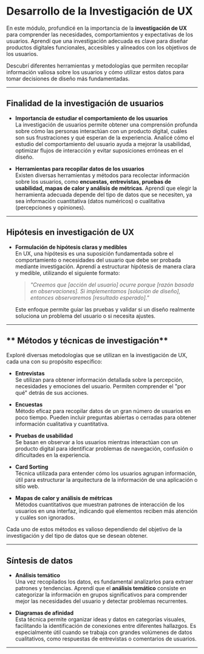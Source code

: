 # **Desarrollo de la Investigación de UX**  
 

En este módulo, profundicé en la importancia de la **investigación de UX** para comprender las necesidades, comportamientos y expectativas de los usuarios. Aprendí que una investigación adecuada es clave para diseñar productos digitales funcionales, accesibles y alineados con los objetivos de los usuarios.  

Descubrí diferentes herramientas y metodologías que permiten recopilar información valiosa sobre los usuarios y cómo utilizar estos datos para tomar decisiones de diseño más fundamentadas.  

---

## **Finalidad de la investigación de usuarios**  

- **Importancia de estudiar el comportamiento de los usuarios**  
  La investigación de usuarios permite obtener una comprensión profunda sobre cómo las personas interactúan con un producto digital, cuáles son sus frustraciones y qué esperan de la experiencia. Analicé cómo el estudio del comportamiento del usuario ayuda a mejorar la usabilidad, optimizar flujos de interacción y evitar suposiciones erróneas en el diseño.  

- **Herramientas para recopilar datos de los usuarios**  
  Existen diversas herramientas y métodos para recolectar información sobre los usuarios, como **encuestas, entrevistas, pruebas de usabilidad, mapas de calor y análisis de métricas**. Aprendí que elegir la herramienta adecuada depende del tipo de datos que se necesiten, ya sea información cuantitativa (datos numéricos) o cualitativa (percepciones y opiniones).  

---

## **Hipótesis en investigación de UX**  

- **Formulación de hipótesis claras y medibles**  
  En UX, una hipótesis es una suposición fundamentada sobre el comportamiento o necesidades del usuario que debe ser probada mediante investigación. Aprendí a estructurar hipótesis de manera clara y medible, utilizando el siguiente formato:  

  > *"Creemos que [acción del usuario] ocurre porque [razón basada en observaciones]. Si implementamos [solución de diseño], entonces observaremos [resultado esperado]."*  

  Este enfoque permite guiar las pruebas y validar si un diseño realmente soluciona un problema del usuario o si necesita ajustes.  

---

## ** Métodos y técnicas de investigación**  

Exploré diversas metodologías que se utilizan en la investigación de UX, cada una con su propósito específico:  

- **Entrevistas**  
  Se utilizan para obtener información detallada sobre la percepción, necesidades y emociones del usuario. Permiten comprender el "por qué" detrás de sus acciones.  

- **Encuestas**  
  Método eficaz para recopilar datos de un gran número de usuarios en poco tiempo. Pueden incluir preguntas abiertas o cerradas para obtener información cualitativa y cuantitativa.  

- **Pruebas de usabilidad**  
  Se basan en observar a los usuarios mientras interactúan con un producto digital para identificar problemas de navegación, confusión o dificultades en la experiencia.  

- **Card Sorting**  
  Técnica utilizada para entender cómo los usuarios agrupan información, útil para estructurar la arquitectura de la información de una aplicación o sitio web.  

- **Mapas de calor y análisis de métricas**  
  Métodos cuantitativos que muestran patrones de interacción de los usuarios en una interfaz, indicando qué elementos reciben más atención y cuáles son ignorados.  

Cada uno de estos métodos es valioso dependiendo del objetivo de la investigación y del tipo de datos que se desean obtener.  

---

## **Síntesis de datos**  

- **Análisis temático**  
  Una vez recopilados los datos, es fundamental analizarlos para extraer patrones y tendencias. Aprendí que el **análisis temático** consiste en categorizar la información en grupos significativos para comprender mejor las necesidades del usuario y detectar problemas recurrentes.  

- **Diagramas de afinidad**  
  Esta técnica permite organizar ideas y datos en categorías visuales, facilitando la identificación de conexiones entre diferentes hallazgos. Es especialmente útil cuando se trabaja con grandes volúmenes de datos cualitativos, como respuestas de entrevistas o comentarios de usuarios.  

---
